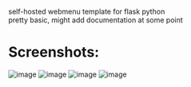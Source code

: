 self-hosted webmenu template for flask python <br>
pretty basic, might add documentation at some point

# Screenshots:
![image](https://github.com/DarioH0/selfhosted-webmenu-template/assets/123750271/d0058b78-80ae-44fa-93b4-c75bc56f0d37)
![image](https://github.com/DarioH0/selfhosted-webmenu-template/assets/123750271/98fc3304-d43e-4772-a03b-128957d0827b)
![image](https://github.com/DarioH0/selfhosted-webmenu-template/assets/123750271/5c01928e-8b95-4298-8ff0-881543663550)
![image](https://github.com/DarioH0/selfhosted-webmenu-template/assets/123750271/0c41b427-f036-4cf3-8cc2-b7b9807a525a)
